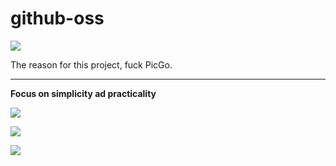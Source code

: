 # github-oss



![](http://file.ij34.com/images/repo/github-oss/20220804223004.png)

The reason for this project, fuck PicGo.





-----

**Focus on simplicity ad practicality**









![](http://file.ij34.com/images/repo/github-oss/20220804105950.jpg)







![](http://file.ij34.com/images/repo/github-oss/20220804110149.jpg)



![](http://file.ij34.com/images/repo/github-oss/20220804221956.png)